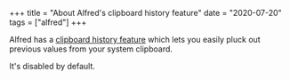 +++
title = "About Alfred's clipboard history feature"
date = "2020-07-20"
tags = ["alfred"]
+++

Alfred has a [clipboard history feature](https://www.alfredapp.com/help/features/clipboard/) which lets you
easily pluck out previous values from your system clipboard.

It's disabled by default.
